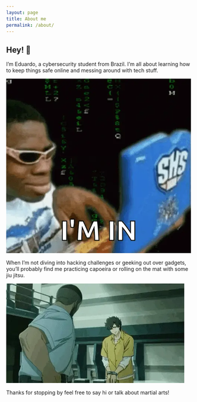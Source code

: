 ```yaml
---
layout: page
title: About me
permalink: /about/
---
```



## Hey! 👋

I’m Eduardo, a cybersecurity student from Brazil. I’m all about learning how to keep things safe online and messing around with tech stuff.

<img src="/assets/images/about/hacker-pc-ezgif.com-gif-to-webp-converter.webp" loading="lazy">

When I’m not diving into hacking challenges or geeking out over gadgets, you’ll probably find me practicing capoeira or rolling on the mat with some jiu jitsu.

<img src="/assets/images/about/lazarus-anime-ezgif.com-gif-to-webp-converter.webp" loading="lazy">

Thanks for stopping by feel free to say hi or talk about martial arts!